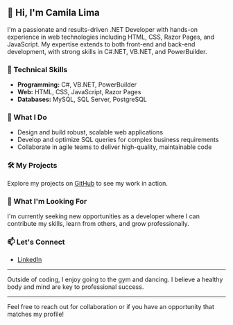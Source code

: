 ## 👋 Hi, I'm Camila Lima

I'm a passionate and results-driven .NET Developer with hands-on experience in web technologies including HTML, CSS, Razor Pages, and JavaScript. My expertise extends to both front-end and back-end development, with strong skills in C#.NET, VB.NET, and PowerBuilder.

### 💼 Technical Skills
- **Programming:** C#, VB.NET, PowerBuilder
- **Web:** HTML, CSS, JavaScript, Razor Pages
- **Databases:** MySQL, SQL Server, PostgreSQL

### 🚀 What I Do
- Design and build robust, scalable web applications
- Develop and optimize SQL queries for complex business requirements
- Collaborate in agile teams to deliver high-quality, maintainable code

### 🛠️ My Projects
Explore my projects on [GitHub](https://github.com/fcamilalima) to see my work in action.

### 🌱 What I'm Looking For
I'm currently seeking new opportunities as a developer where I can contribute my skills, learn from others, and grow professionally.

### 📫 Let's Connect
- [LinkedIn](https://www.linkedin.com/in/fcamilalima)

---

Outside of coding, I enjoy going to the gym and dancing. I believe a healthy body and mind are key to professional success.

---

Feel free to reach out for collaboration or if you have an opportunity that matches my profile!
